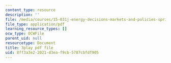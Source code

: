 ```yaml
---
content_type: resource
description: ''
file: /media/courses/15-031j-energy-decisions-markets-and-policies-spring-2012/8ff3a3e22021d3eaf9cb5787cbfdf905_8aNkTgarBis.pdf
file_type: application/pdf
learning_resource_types: []
ocw_type: OCWFile
parent_uid: null
resourcetype: Document
title: 3play pdf file
uid: 8ff3a3e2-2021-d3ea-f9cb-5787cbfdf905
---
```

